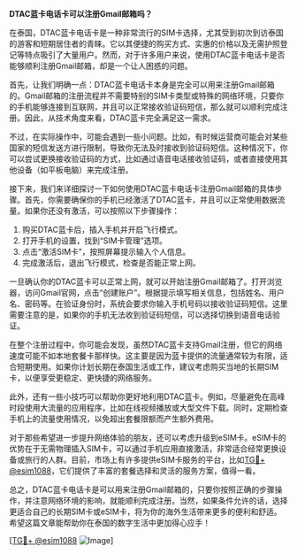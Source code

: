 **DTAC蓝卡电话卡可以注册Gmail邮箱吗？**

在泰国，DTAC蓝卡电话卡是一种非常流行的SIM卡选择，尤其受到初次到访泰国的游客和短期居住者的青睐。它以其便捷的购买方式、实惠的价格以及无需护照登记等特点吸引了大量用户。然而，对于许多用户来说，使用DTAC蓝卡电话卡是否能够顺利注册Gmail邮箱，却是一个让人困惑的问题。

首先，让我们明确一点：DTAC蓝卡电话卡本身是完全可以用来注册Gmail邮箱的。Gmail邮箱的注册流程并不需要特别的SIM卡类型或特殊的网络环境，只要你的手机能够连接到互联网，并且可以正常接收验证码短信，那么就可以顺利完成注册。因此，从技术角度来看，DTAC蓝卡完全满足这一需求。

不过，在实际操作中，可能会遇到一些小问题。比如，有时候运营商可能会对某些国家的短信发送方进行限制，导致你无法及时接收到验证码短信。这种情况下，你可以尝试更换接收验证码的方式，比如通过语音电话接收验证码，或者直接使用其他设备（如平板电脑）来完成注册。

接下来，我们来详细探讨一下如何使用DTAC蓝卡电话卡注册Gmail邮箱的具体步骤。首先，你需要确保你的手机已经激活了DTAC蓝卡，并且可以正常使用数据流量。如果你还没有激活，可以按照以下步骤操作：

1. 购买DTAC蓝卡后，插入手机并开启飞行模式。
2. 打开手机的设置，找到“SIM卡管理”选项。
3. 点击“激活SIM卡”，按照屏幕提示输入个人信息。
4. 完成激活后，退出飞行模式，检查是否能正常上网。

一旦确认你的DTAC蓝卡可以正常上网，就可以开始注册Gmail邮箱了。打开浏览器，访问Gmail官网，点击“创建账户”。根据提示填写相关信息，包括姓名、用户名、密码等。在验证身份时，系统会要求你输入手机号码以接收验证码短信。这里需要注意的是，如果你的手机无法收到验证码短信，可以选择切换到语音电话验证。

在整个注册过程中，你可能会发现，虽然DTAC蓝卡支持Gmail注册，但它的网络速度可能不如本地套餐卡那样快。这主要是因为蓝卡提供的流量通常较为有限，适合短期使用。如果你计划长期在泰国生活或工作，建议考虑购买当地的长期SIM卡，以便享受更稳定、更快捷的网络服务。

此外，还有一些小技巧可以帮助你更好地利用DTAC蓝卡。例如，尽量避免在高峰时段使用大流量的应用程序，比如在线视频播放或大型文件下载。同时，定期检查手机上的流量使用情况，以免超出套餐限额而产生额外费用。

对于那些希望进一步提升网络体验的朋友，还可以考虑升级到eSIM卡。eSIM卡的优势在于无需物理插入SIM卡，可以通过手机应用直接激活，非常适合经常更换设备或旅行的人群。目前，市场上有许多提供eSIM卡服务的平台，比如[TG💪+ @esim1088](https://t.me/s/esim1088)，它们提供了丰富的套餐选择和灵活的服务方案，值得一看。

总之，DTAC蓝卡电话卡是可以用来注册Gmail邮箱的，只要你按照正确的步骤操作，并注意网络环境的影响，就能顺利完成注册。当然，如果条件允许的话，选择更适合自己的长期SIM卡或eSIM卡，将为你的海外生活带来更多的便利和舒适。希望这篇文章能帮助你在泰国的数字生活中更加得心应手！

[[TG💪+ @esim1088](https://t.me/s/esim1088) ![Image](https://i.postimg.cc/4NQfJmqS/Snipaste-2025-05-13-00-14-12.png)]